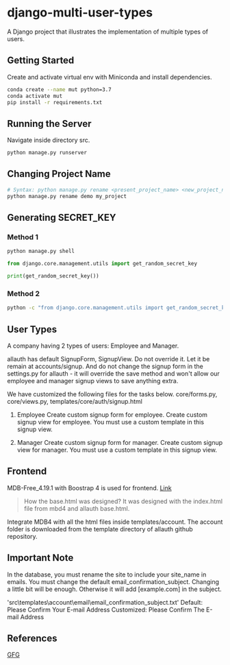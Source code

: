 # django-multi-user-types
A Django project that illustrates the implementation of multiple types of users.

## Getting Started
Create and activate virtual env with Miniconda and install dependencies.
```bash
conda create --name mut python=3.7
conda activate mut
pip install -r requirements.txt
```

## Running the Server
Navigate inside directory src.
```bash
python manage.py runserver
```

## Changing Project Name
```bash
# Syntax: python manage.py rename <present_project_name> <new_project_name>
python manage.py rename demo my_project
```

## Generating SECRET_KEY

### Method 1
```bash
python manage.py shell
```
```python
from django.core.management.utils import get_random_secret_key

print(get_random_secret_key())
```

### Method 2
```bash
python -c "from django.core.management.utils import get_random_secret_key; print(get_random_secret_key())"
```

## User Types
A company having 2 types of users: Employee and Manager.

allauth has default SignupForm, SignupView. Do not override it. Let it be remain at accounts/signup. And do not change the signup form in the settings.py for allauth - it will override the save method and won't allow our employee and manager signup views to save anything extra.

We have customized the following files for the tasks below.
core/forms.py, core/views.py, templates/core/auth/signup.html

1. Employee
Create custom signup form for employee.
Create custom signup view for employee.
You must use a custom template in this signup view.

2. Manager
Create custom signup form for manager.
Create custom signup view for manager.
You must use a custom template in this signup view.

## Frontend
MDB-Free_4.19.1 with Boostrap 4 is used for frontend. [Link](https://mdbootstrap.com/docs/jquery/getting-started/download/)

> How the base.html was designed?
It was designed with the index.html file from mbd4 and allauth base.html.

Integrate MDB4 with all the html files inside templates/account.
The account folder is downloaded from the template directory of allauth github repository.

## Important Note
In the database, you must rename the site to include your site_name in emails.
You must change the default email_confirmation_subject. Changing a little bit will be enough. Otherwise it will add [example.com] in the subject.

'src\templates\account\email\email_confirmation_subject.txt'
Default: Please Confirm Your E-mail Address
Customized: Please Confirm The E-mail Address


## References
[GFG](https://www.geeksforgeeks.org/python-extending-and-customizing-django-allauth/)
